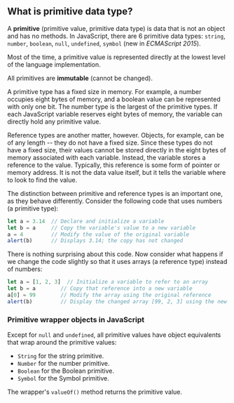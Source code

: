 ## What is primitive data type?

A **primitive** (primitive value, primitive data type) is data that is not an object and has no methods. In JavaScript, there are 6 primitive data types: `string`, `number`, `boolean`, `null`, `undefined`, `symbol` (new in *ECMAScript 2015*).

Most of the time, a primitive value is represented directly at the lowest level of the language implementation.

All primitives are **immutable** (cannot be changed).

A primitive type has a fixed size in memory. For example, a number occupies eight bytes of memory, and a boolean value can be represented with only one bit. The number type is the largest of the primitive types. If each JavaScript variable reserves eight bytes of memory, the variable can directly hold any primitive value.

Reference types are another matter, however. Objects, for example, can be of any length -- they do not have a fixed size. Since these types do not have a fixed size, their values cannot be stored directly in the eight bytes of memory associated with each variable. Instead, the variable stores a reference to the value. Typically, this reference is some form of pointer or memory address. It is not the data value itself, but it tells the variable where to look to find the value.

The distinction between primitive and reference types is an important one, as they behave differently. Consider the following code that uses numbers (a primitive type):

```js
let a = 3.14  // Declare and initialize a variable
let b = a     // Copy the variable's value to a new variable
a = 4         // Modify the value of the original variable
alert(b)      // Displays 3.14; the copy has not changed
```

There is nothing surprising about this code. Now consider what happens if we change the code slightly so that it uses arrays (a reference type) instead of numbers:

```js
let a = [1, 2, 3]  // Initialize a variable to refer to an array
let b = a        // Copy that reference into a new variable
a[0] = 99        // Modify the array using the original reference
alert(b)         // Display the changed array [99, 2, 3] using the new reference
```

### Primitive wrapper objects in JavaScript
Except for `null` and `undefined`, all primitive values have object equivalents that wrap around the primitive values:

- `String` for the string primitive.
- `Number` for the number primitive.
- `Boolean` for the Boolean primitive.
- `Symbol` for the Symbol primitive.

The wrapper's `valueOf()` method returns the primitive value.
